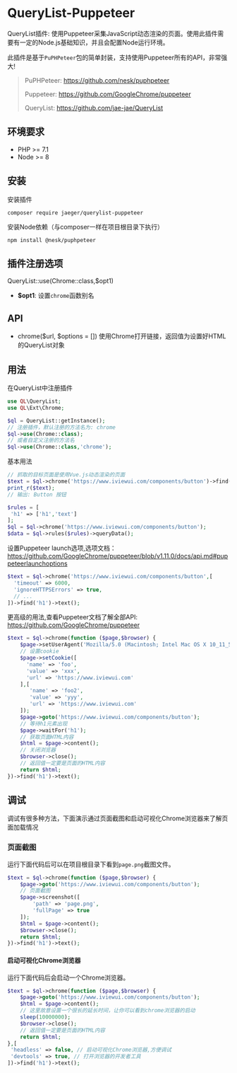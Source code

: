 # QueryList-Puppeteer
QueryList插件: 使用Puppeteer采集JavaScript动态渲染的页面。使用此插件需要有一定的Node.js基础知识，并且会配置Node运行环境。

此插件是基于`PuPHPeteer`包的简单封装，支持使用Puppeteer所有的API，非常强大!

> PuPHPeteer: https://github.com/nesk/puphpeteer
>
> Puppeteer: https://github.com/GoogleChrome/puppeteer
>
> QueryList: https://github.com/jae-jae/QueryList

## 环境要求
- PHP >= 7.1
- Node >= 8

## 安装
安装插件
```
composer require jaeger/querylist-puppeteer
```
安装Node依赖（与composer一样在项目根目录下执行）
```
npm install @nesk/puphpeteer
```

## 插件注册选项
QueryList::use(Chrome::class,$opt1)
- **$opt1**: 设置`chrome`函数别名

## API
- chrome($url, $options = []) 使用Chrome打开链接，返回值为设置好HTML的QueryList对象

## 用法

在QueryList中注册插件
```php
use QL\QueryList;
use QL\Ext\Chrome;

$ql = QueryList::getInstance();
// 注册插件，默认注册的方法名为: chrome
$ql->use(Chrome::class);
// 或者自定义注册的方法名
$ql->use(Chrome::class,'chrome');
```

基本用法
```php
// 抓取的目标页面是使用Vue.js动态渲染的页面
$text = $ql->chrome('https://www.iviewui.com/components/button')->find('h1')->text();
print_r($text);
// 输出: Button 按钮
```

```php
$rules = [
 'h1' => ['h1','text']
];
$ql = $ql->chrome('https://www.iviewui.com/components/button');
$data = $ql->rules($rules)->queryData();
```

设置Puppeteer launch选项,选项文档：https://github.com/GoogleChrome/puppeteer/blob/v1.11.0/docs/api.md#puppeteerlaunchoptions
```php
$text = $ql->chrome('https://www.iviewui.com/components/button',[
  'timeout' => 6000,
  'ignoreHTTPSErrors' => true,
  // ...
])->find('h1')->text();
```

更高级的用法,查看Puppeteer文档了解全部API: https://github.com/GoogleChrome/puppeteer
```php
$text = $ql->chrome(function ($page,$browser) {
    $page->setUserAgent('Mozilla/5.0 (Macintosh; Intel Mac OS X 10_11_5) AppleWebKit/537.36 (KHTML, like Gecko) Chrome/71.0.3578.98 Safari/537.36');
    // 设置cookie
    $page->setCookie([
      'name' => 'foo',
      'value' => 'xxx',
      'url' => 'https://www.iviewui.com'
    ],[
       'name' => 'foo2',
       'value' => 'yyy',
       'url' => 'https://www.iviewui.com'
    ]);
    $page->goto('https://www.iviewui.com/components/button');
    // 等待h1元素出现
    $page->waitFor('h1');
    // 获取页面HTML内容
    $html = $page->content();
    // 关闭浏览器
    $browser->close();
    // 返回值一定要是页面的HTML内容
    return $html;
})->find('h1')->text();
```
## 调试
调试有很多种方法，下面演示通过页面截图和启动可视化Chrome浏览器来了解页面加载情况

### 页面截图
运行下面代码后可以在项目根目录下看到`page.png`截图文件。
```php
$text = $ql->chrome(function ($page,$browser) {
    $page->goto('https://www.iviewui.com/components/button');
    // 页面截图
    $page->screenshot([
        'path' => 'page.png',
        'fullPage' => true
    ]);
    $html = $page->content();
    $browser->close();
    return $html;
})->find('h1')->text();
```

#### 启动可视化Chrome浏览器
运行下面代码后会启动一个Chrome浏览器。
```php
$text = $ql->chrome(function ($page,$browser) {
    $page->goto('https://www.iviewui.com/components/button');
    $html = $page->content();
    // 这里故意设置一个很长的延长时间，让你可以看到chrome浏览器的启动
    sleep(10000000);
    $browser->close();
    // 返回值一定要是页面的HTML内容
    return $html;
},[
 'headless' => false, // 启动可视化Chrome浏览器,方便调试
 'devtools' => true, // 打开浏览器的开发者工具
])->find('h1')->text();
```
